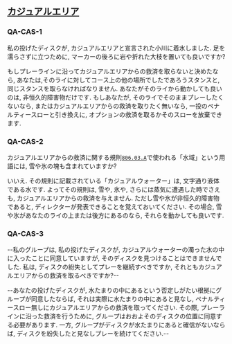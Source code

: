 ## [カジュアルエリア](80603)

### QA-CAS-1
私の投げたディスクが,
カジュアルエリアと宣言された小川に着水しました.
足を濡らさずに立つために,
マーカーの後ろに岩や折れた大枝を置いても良いですか?

もしプレーラインに沿ってカジュアルエリアからの救済を取らないと決めたなら,
あなたは,そのライに対してコース上の他の場所でしたであろうスタンスと,
同じスタンスを取らなければなりません.
あなたがそのライから動かしても良いのは,
非恒久的障害物だけです.
もしあなたが,
そのライでそのままプレーしたくないなら,
またはカジュアルエリアからの救済を取りたく無いなら,
一投のペナルティースローと引き換えに,
オプションの救済を取るかそのスローを放棄できます.

### QA-CAS-2
カジュアルエリアからの救済に関する規則[`806.03.A`](80603)で使われる「水域」という用語には,
雪や氷の塊も含まれていますか?

いいえ.
その規則に記載されている「カジュアルウォーター」は,
文字通り液体である水です.
よってその規則は,
雪や,
氷や,
さらには蒸気に遭遇した時でさえも,
カジュアルエリアからの救済を与えません.
ただし雪や氷が非恒久的障害物であると,
ディレクターが発表できることを覚えておいてください.
その場合,
雪や氷があなたのライの上または後方にあるのなら,
それらを動かしても良いです.

### QA-CAS-3
--私のグループは,
私の投げたディスクが,
カジュアルウォーターの濁った水の中に入ったことに同意していますが,
そのディスクを見つけることはできませんでした.
私は,
ディスクの紛失としてプレーを継続すべきですか,
それともカジュアルエリアからの救済を取るべきですか?--

--あなたの投げたディスクが,
水たまりの中にあるという否定しがたい根拠にグループが同意したならば,
それは実際に水たまりの中にあると見なし,
ペナルティースロー無しにカジュアルエリアからの救済を取ってください.
その際,
プレーラインに沿った救済を行うために,
グループはおおよそのディスクの位置に同意する必要があります.
一方,
グループがディスクが水たまりにあると確信がないならば,
ディスクを紛失したと見なしプレーを続けてください.--

